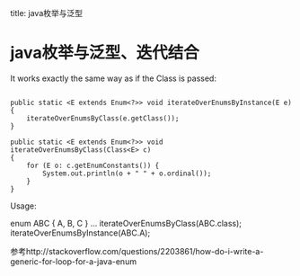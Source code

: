 title: java枚举与泛型 

#  java枚举与泛型、迭代结合 
It works exactly the same way as if the Class is passed:
```

public static <E extends Enum<?>> void iterateOverEnumsByInstance(E e)
{
    iterateOverEnumsByClass(e.getClass());
}

public static <E extends Enum<?>> void iterateOverEnumsByClass(Class<E> c)
{
    for (E o: c.getEnumConstants()) {
        System.out.println(o + " " + o.ordinal());
    }
}

```
Usage:

enum ABC { A, B, C }
...
iterateOverEnumsByClass(ABC.class);
iterateOverEnumsByInstance(ABC.A);

参考http://stackoverflow.com/questions/2203861/how-do-i-write-a-generic-for-loop-for-a-java-enum